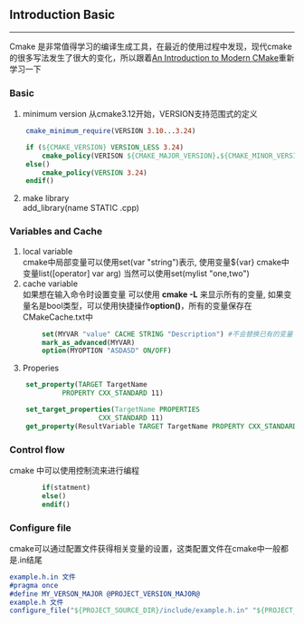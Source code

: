 ## Introduction Basic
---
Cmake 是非常值得学习的编译生成工具，在最近的使用过程中发现，现代cmake的很多写法发生了很大的变化，所以跟着[An Introduction to Modern CMake](https://cliutils.gitlab.io/modern-cmake/)重新学习一下<br>

### Basic
1. minimum version
        从cmake3.12开始，VERSION支持范围式的定义<br>
```cmake
    cmake_minimum_require(VERSION 3.10...3.24)

    if (${CMAKE_VERSION} VERSION_LESS 3.24)
        cmake_policy(VERISON ${CMAKE_MAJOR_VERSION}.${CMAKE_MINOR_VERSION})
    else()
        cmake_policy(VERSION 3.24)   
    endif()
```
2. make library<br>
        add_library(name STATIC .cpp)<br>

### Variables and Cache

1. local variable<br>
        cmake中局部变量可以使用set(var "string")表示, 使用变量${var}
        cmake中变量list([operator] var arg) 当然可以使用set(mylist "one,two")
2. cache variable<br>
        如果想在输入命令时设置变量 可以使用 **cmake -L** 来显示所有的变量, 如果变量名是bool类型，可以使用快捷操作**option()**，所有的变量保存在CMakeCache.txt中
```cmake
        set(MYVAR "value" CACHE STRING "Description") #不会替换已有的变量
        mark_as_advanced(MYVAR)
        option(MYOPTION "ASDASD" ON/OFF)
```  
3. Properies
```cmake
    set_property(TARGET TargetName
             PROPERTY CXX_STANDARD 11)

    set_target_properties(TargetName PROPERTIES
                      CXX_STANDARD 11)
    get_property(ResultVariable TARGET TargetName PROPERTY CXX_STANDARD)

```
### Control flow   
cmake 中可以使用控制流来进行编程
```cmake
        if(statment)
        else()
        endif()
```
### Configure file
cmake可以通过配置文件获得相关变量的设置，这类配置文件在cmake中一般都是.in结尾<br>
```cmake
example.h.in 文件
#pragma once
#define MY_VERSON_MAJOR @PROJECT_VERSION_MAJOR@
example.h 文件
configure_file("${PROJECT_SOURCE_DIR}/include/example.h.in" "${PROJECT_BINARY_DIR}/include/example.h")


```




        









